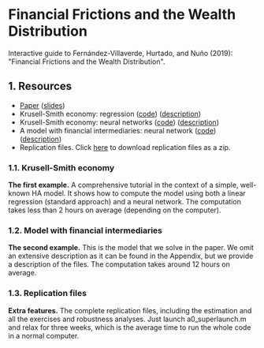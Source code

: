 # Financial Frictions and the Wealth Distribution
Interactive guide to Fernández-Villaverde, Hurtado, and Nuño (2019): "Financial Frictions and the Wealth Distribution".
## 1. Resources
* [Paper](https://github.com/jesusfv/financial-frictions/blob/master/Paper_FFWD.pdf) ([slides](https://github.com/jesusfv/financial-frictions/blob/master/Slides_FFWD.pdf))
* Krusell-Smith economy: regression ([code](https://github.com/ryanzalla/financial-frictions/tree/master/KS_LR)) ([description](https://github.com/ryanzalla/financial-frictions/blob/master/KS_LR/a0_documentation.pdf))
* Krusell-Smith economy: neural networks ([code](https://github.com/ryanzalla/financial-frictions/tree/master/KS_NN)) ([description](https://github.com/ryanzalla/financial-frictions/blob/master/KS_NN/a0_documentation.pdf))
* A model with financial intermediaries: neural network ([code](https://github.com/ryanzalla/financial-frictions/tree/master/FFWD_NN)) ([description](https://github.com/ryanzalla/financial-frictions/blob/master/FFWD_NN/a0_documentation.pdf))
* Replication files. Click [here](https://github.com/ryanzalla/financial-frictions/blob/master/Replication_files.zip) to download replication files as a zip.
### 1.1. Krusell-Smith economy
**The first example.** A comprehensive tutorial in the context of a simple, well-known HA model. It shows how to compute the model using both a linear regression (standard approach) and a neural network. The computation takes less than 2 hours on average (depending on the computer).
### 1.2. Model with financial intermediaries
**The second example.** This is the model that we solve in the paper. We omit an extensive description as it can be found in the Appendix, but we provide a description of the files. The computation takes around 12 hours on average.
### 1.3. Replication files
**Extra features.** The complete replication files, including the estimation and all the exercises and robustness analyses. Just launch a0_superlaunch.m and relax for three weeks, which is the average time to run the whole code in a normal computer.
